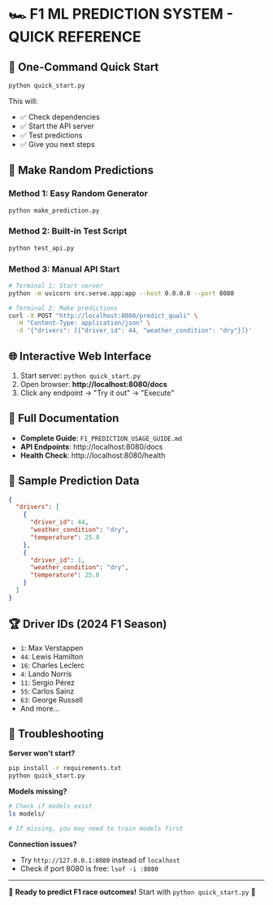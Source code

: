 # 🏎️ **F1 ML PREDICTION SYSTEM - QUICK REFERENCE** 

## 🚀 **One-Command Quick Start**

```bash
python quick_start.py
```
This will:
- ✅ Check dependencies
- ✅ Start the API server  
- ✅ Test predictions
- ✅ Give you next steps

## 🎲 **Make Random Predictions**

### **Method 1: Easy Random Generator**
```bash
python make_prediction.py
```

### **Method 2: Built-in Test Script**
```bash
python test_api.py
```

### **Method 3: Manual API Start**
```bash
# Terminal 1: Start server
python -m uvicorn src.serve.app:app --host 0.0.0.0 --port 8080

# Terminal 2: Make predictions
curl -X POST "http://localhost:8080/predict_quali" \
  -H "Content-Type: application/json" \
  -d '{"drivers": [{"driver_id": 44, "weather_condition": "dry"}]}'
```

## 🌐 **Interactive Web Interface**

1. Start server: `python quick_start.py`
2. Open browser: **http://localhost:8080/docs**
3. Click any endpoint → "Try it out" → "Execute"

## 📖 **Full Documentation**

- **Complete Guide**: `F1_PREDICTION_USAGE_GUIDE.md`
- **API Endpoints**: http://localhost:8080/docs
- **Health Check**: http://localhost:8080/health

## 🎯 **Sample Prediction Data**

```json
{
  "drivers": [
    {
      "driver_id": 44,
      "weather_condition": "dry",
      "temperature": 25.0
    },
    {
      "driver_id": 1, 
      "weather_condition": "dry",
      "temperature": 25.0
    }
  ]
}
```

## 🏆 **Driver IDs (2024 F1 Season)**

- `1`: Max Verstappen  
- `44`: Lewis Hamilton
- `16`: Charles Leclerc
- `4`: Lando Norris
- `11`: Sergio Pérez
- `55`: Carlos Sainz
- `63`: George Russell
- And more...

## 🔧 **Troubleshooting**

**Server won't start?**
```bash
pip install -r requirements.txt
python quick_start.py
```

**Models missing?**
```bash
# Check if models exist
ls models/

# If missing, you may need to train models first
```

**Connection issues?**
- Try `http://127.0.0.1:8080` instead of `localhost`
- Check if port 8080 is free: `lsof -i :8080`

---

🎉 **Ready to predict F1 race outcomes!** Start with `python quick_start.py` 🏁